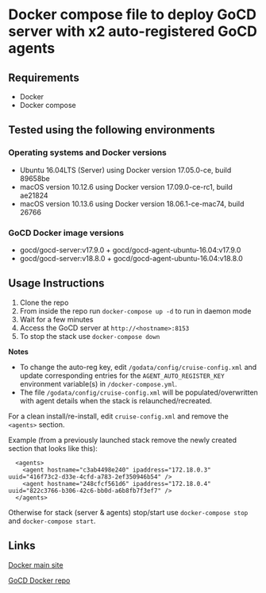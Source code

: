 # Docker compose file to deploy GoCD server with x2 auto-registered GoCD agents

## Requirements
* Docker
* Docker compose

## Tested using the following environments
### Operating systems and Docker versions
* Ubuntu 16.04LTS (Server) using Docker version 17.05.0-ce, build 89658be
* macOS version 10.12.6 using Docker version 17.09.0-ce-rc1, build ae21824
* macOS version 10.13.6 using Docker version 18.06.1-ce-mac74, build 26766
### GoCD Docker image versions
* gocd/gocd-server:v17.9.0 + gocd/gocd-agent-ubuntu-16.04:v17.9.0
* gocd/gocd-server:v18.8.0 + gocd/gocd-agent-ubuntu-16.04:v18.8.0

## Usage Instructions

1. Clone the repo
2. From inside the repo run `docker-compose up -d` to run in daemon mode
3. Wait for a few minutes
4. Access the GoCD server at `http://<hostname>:8153`
5. To stop the stack use `docker-compose down`  

**Notes**

- To change the auto-reg key, edit `/godata/config/cruise-config.xml` and update corresponding entries for the `AGENT_AUTO_REGISTER_KEY` environment variable(s) in `/docker-compose.yml`.
- The file `/godata/config/cruise-config.xml` will be populated/overwritten with agent details when the stack is relaunched/recreated.

For a clean install/re-install, edit `cruise-config.xml` and remove the `<agents>` section.

Example (from a previously launched stack remove the newly created section that looks like this):

```
  <agents>
    <agent hostname="c3ab4498e240" ipaddress="172.18.0.3" uuid="416f73c2-d33e-4cfd-a783-2ef350946b54" />
    <agent hostname="248cfcf561d6" ipaddress="172.18.0.4" uuid="822c3766-b306-42c6-bb0d-a6b8fb7f3ef7" />
  </agents>
```

Otherwise for stack (server & agents) stop/start use `docker-compose stop` and `docker-compose start`.
## Links
[Docker main site](https://www.docker.com/)

[GoCD Docker repo](https://hub.docker.com/u/gocd/)
